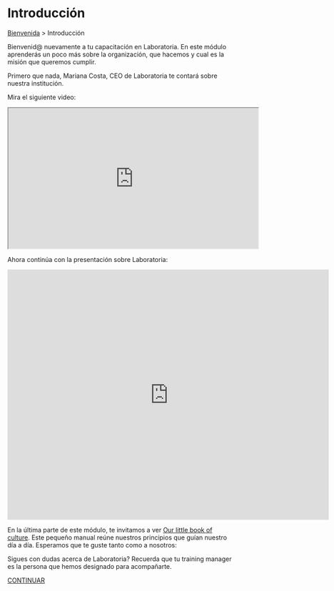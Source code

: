 
# Introducción
[Bienvenida](../01-bienvenida/01-paso.md) > Introducción

Bienvenid@ nuevamente a tu capacitación en Laboratoria. En este módulo aprenderás un poco más sobre la organización, que hacemos y cual es la misión que queremos cumplir.

Primero que nada, Mariana Costa, CEO de Laboratoria te contará sobre nuestra institución.

Mira el siguiente video:

<iframe src="https://drive.google.com/file/d/0B5h-Hkt5a7gSaVZvMUFEQlBtZDA/preview" width="560" height="315"></iframe>

Ahora continúa con la presentación sobre Laboratoria: 
<iframe src="https://docs.google.com/presentation/d/1nN2KQZkwm1wPoJErz4ieADH8LWYRSQRuS9L4jyhYw-w/embed?start=false&loop=false&delayms=60000" frameborder="0" width="720" height="561" allowfullscreen="true" mozallowfullscreen="true" webkitallowfullscreen="true"></iframe>

En la última parte de este módulo, te invitamos a ver <a href="https://drive.google.com/file/d/0B7VP2ZeGY3KDclc5SDU5VGk0TVE/view" target="_blank">Our little book of culture</a>. Este pequeño manual reúne nuestros principios que guían nuestro día a día. Esperamos que te guste tanto como a nosotros:

Sigues con dudas acerca de Laboratoria? Recuerda que tu training manager es la persona que hemos designado para acompañarte.


[CONTINUAR](../03-perfilprofesor/01-ec.md)
